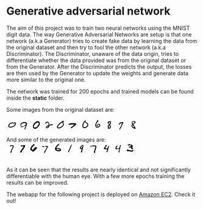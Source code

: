 #  Generative adversarial network 
 
 The aim of this project was to train two neural networks using the MNIST digit data. 
 The way Generative Adversarial Networks are setup is that one network (a.k.a Generator) tries to create fake data by learning the data from the original dataset and then try to fool the other network (a.k.a Discriminator). The Discriminator, unaware of the data origin, tries to differentiate whether the data provided was from the original dataset or from the Generator. After the Discriminator predicts the output, the losses are then used by the Generator to update the weights and generate data more similar to the original one.
 
 The network was trained for 200 epochs and trained models can be found inside the <b>static</b> folder.
 
 Some images from the original dataset are:
 <br/><br/>
 <img src="https://github.com/saini-vishal/-Generative-adversarial-network-/blob/master/app/original_images/orig_0.png"> <img src="https://github.com/saini-vishal/-Generative-adversarial-network-/blob/master/app/original_images/orig_1.png"> <img src="https://github.com/saini-vishal/-Generative-adversarial-network-/blob/master/app/original_images/orig_2.png"> <img src="https://github.com/saini-vishal/-Generative-adversarial-network-/blob/master/app/original_images/orig_3.png"> <img src="https://github.com/saini-vishal/-Generative-adversarial-network-/blob/master/app/original_images/orig_4.png"> <img src="https://github.com/saini-vishal/-Generative-adversarial-network-/blob/master/app/original_images/orig_5.png"> <img src="https://github.com/saini-vishal/-Generative-adversarial-network-/blob/master/app/original_images/orig_6.png"> <img src="https://github.com/saini-vishal/-Generative-adversarial-network-/blob/master/app/original_images/orig_7.png"> <img src="https://github.com/saini-vishal/-Generative-adversarial-network-/blob/master/app/original_images/orig_8.png"> <img src="https://github.com/saini-vishal/-Generative-adversarial-network-/blob/master/app/original_images/orig_9.png"> <img src="https://github.com/saini-vishal/-Generative-adversarial-network-/blob/master/app/original_images/orig_10.png">
 
 And some of the generated images are:
 <br/>
<img src="https://github.com/saini-vishal/-Generative-adversarial-network-/blob/master/app/generated_sample/generated_0.png"><img src="https://github.com/saini-vishal/-Generative-adversarial-network-/blob/master/app/generated_sample/generated_1.png"><img src="https://github.com/saini-vishal/-Generative-adversarial-network-/blob/master/app/generated_sample/generated_2.png"> <img src="https://github.com/saini-vishal/-Generative-adversarial-network-/blob/master/app/generated_sample/generated_3.png"> <img src="https://github.com/saini-vishal/-Generative-adversarial-network-/blob/master/app/generated_sample/generated_4.png"> <img src="https://github.com/saini-vishal/-Generative-adversarial-network-/blob/master/app/generated_sample/generated_5.png"> <img src="https://github.com/saini-vishal/-Generative-adversarial-network-/blob/master/app/generated_sample/generated_6.png"> <img src="https://github.com/saini-vishal/-Generative-adversarial-network-/blob/master/app/generated_sample/generated_7.png"> <img src="https://github.com/saini-vishal/-Generative-adversarial-network-/blob/master/app/generated_sample/generated_8.png"> <img src="https://github.com/saini-vishal/-Generative-adversarial-network-/blob/master/app/generated_sample/generated_9.png"> <img src="https://github.com/saini-vishal/-Generative-adversarial-network-/blob/master/app/generated_sample/generated_10.png">
 
 <br/>
 As it can be seen that the results are nearly identical and not significantly differentiable with the human eye.
 With a few more epochs training the results can be improved.
 
 The webapp for the following project is deployed on <a href="http://18.217.205.147:5000/">Amazon EC2</a>.
 Check it out!
